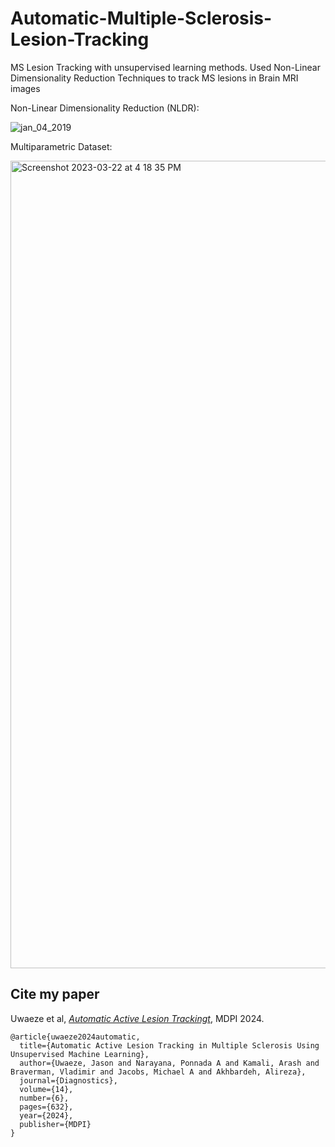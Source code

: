 # Automatic-Multiple-Sclerosis-Lesion-Tracking
MS Lesion Tracking with unsupervised learning methods. Used Non-Linear Dimensionality Reduction Techniques to track MS lesions in Brain MRI images


Non-Linear Dimensionality Reduction (NLDR): <br>

![jan_04_2019](https://user-images.githubusercontent.com/34732790/227040497-4d6c000c-1afe-4365-b15f-74dfe7b5256e.png)


Multiparametric Dataset:<br>

<img width="1292" alt="Screenshot 2023-03-22 at 4 18 35 PM" src="https://user-images.githubusercontent.com/34732790/227040809-6e1eaa34-8957-418e-b7a6-a5dc9385af85.png">


## Cite my paper
Uwaeze et al, [*Automatic Active Lesion Trackingt*]([https://arxiv.org/abs/2402.05713](https://www.mdpi.com/2075-4418/14/6/632)), MDPI 2024.
```
@article{uwaeze2024automatic,
  title={Automatic Active Lesion Tracking in Multiple Sclerosis Using Unsupervised Machine Learning},
  author={Uwaeze, Jason and Narayana, Ponnada A and Kamali, Arash and Braverman, Vladimir and Jacobs, Michael A and Akhbardeh, Alireza},
  journal={Diagnostics},
  volume={14},
  number={6},
  pages={632},
  year={2024},
  publisher={MDPI}
}
```
